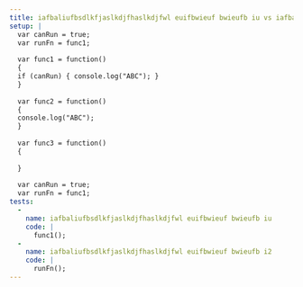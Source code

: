 ```yaml
---
title: iafbaliufbsdlkfjaslkdjfhaslkdjfwl euifbwieuf bwieufb iu vs iafbaliufbsdlkfjaslkdjfhaslkdjfwl euifbwieuf bwieufb i2
setup: |
  var canRun = true;
  var runFn = func1;
  
  var func1 = function()
  {
  if (canRun) { console.log("ABC"); }
  }
  
  var func2 = function()
  {
  console.log("ABC");
  }
  
  var func3 = function()
  {
  
  }
  
  var canRun = true;
  var runFn = func1;
tests:
  -
    name: iafbaliufbsdlkfjaslkdjfhaslkdjfwl euifbwieuf bwieufb iu
    code: |
      func1();
  -
    name: iafbaliufbsdlkfjaslkdjfhaslkdjfwl euifbwieuf bwieufb i2
    code: |
      runFn();
---
```


